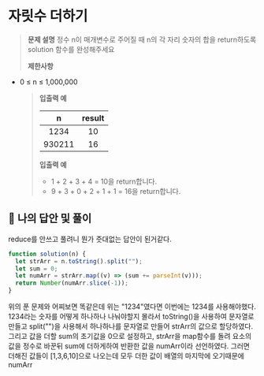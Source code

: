 # 자릿수 더하기

> **문제 설명**
> 정수 n이 매개변수로 주어질 때 n의 각 자리 숫자의 합을 return하도록 solution 함수를 완성해주세요
>
> **제한사항**

- 0 ≤ n ≤ 1,000,000
  > **입출력 예**
  >
  > |   n    | result |
  > | :----: | :----: |
  > |  1234  |   10   |
  > | 930211 |   16   |
  >
  > **입출력 예**
  >
  > - 1 + 2 + 3 + 4 = 10을 return합니다.
  > - 9 + 3 + 0 + 2 + 1 + 1 = 16을 return합니다.

## 💭 나의 답안 및 풀이

reduce를 안쓰고 풀려니 뭔가 줏대없는 답안이 된거같다.

```js
function solution(n) {
  let strArr = n.toString().split("");
  let sum = 0;
  let numArr = strArr.map((v) => (sum += parseInt(v)));
  return Number(numArr.slice(-1));
}
```

위의 푼 문제와 어찌보면 똑같은데 위는 "1234"였다면 이번에는 1234를 사용해야했다.
1234라는 숫자를 어떻게 하나하나 나눠야할지 몰라서 toString()을 사용하여 문자열로만들고 split("")을 사용해서 하나하나를 문자열로 만들어 strArr의 값으로 할당하였다.
그리고 값을 더할 sum의 초기값을 0으로 설정하고, strArr을 map함수를 돌려 요소의 값을 정수로 바꾼뒤 sum에 더하게하여 반환한 값을 numArr이라 선언하였다.
그러면 더해진 값들이 [1,3,6,10]으로 나오는데 모두 더한 값이 배열의 마지막에 오기때문에 numArr
